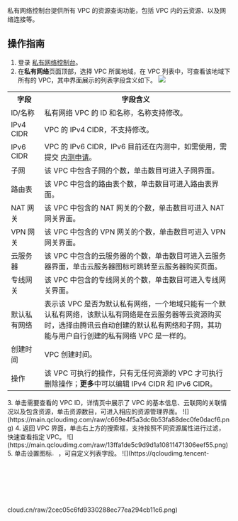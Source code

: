 私有网络控制台提供所有 VPC 的资源查询功能，包括 VPC 内的云资源、以及网络连接等。

## 操作指南
1. 登录 [私有网络控制台](https://console.cloud.tencent.com/vpc)。
2. 在**私有网络**页面顶部，选择 VPC 所属地域，在 VPC 列表中，可查看该地域下所有的 VPC，其中界面展示的列表字段含义如下。
![](https://qcloudimg.tencent-cloud.cn/raw/6d51d00fbe9b3848e1749f1069a6b50e.png)
<table>
<tr>
<th width="15%">字段</th>
<th width="85%">字段含义</th>
</tr>
<tr>
<td>ID/名称</td>
<td>私有网络 VPC 的 ID 和名称，名称支持修改。</td>
</tr>
<tr>
<td>IPv4 CIDR</td>
<td> VPC 的 IPv4 CIDR，不支持修改。</td>
</tr>
<tr>
<td>IPv6 CIDR</td>
<td>VPC 的 IPv6 CIDR，IPv6 目前还在内测中，如需使用，需提交 <a href="https://cloud.tencent.com/apply/p/a9k0gialqhj">内测申请</a>。</td>
</tr>
<tr>
<td>子网</td>
<td>该 VPC 中包含子网的个数，单击数目可进入子网界面。</td>
</tr>
<tr>
<td>路由表</td>
<td>该 VPC 中包含的路由表个数，单击数目可进入路由表界面。</td>
</tr>
<tr>
<td>NAT 网关</td>
<td>该 VPC 中包含的 NAT 网关的个数，单击数目可进入 NAT 网关界面。</td>
</tr>
<tr>
<td>VPN 网关</td>
<td>该 VPC 中包含的 VPN 网关的个数，单击数目可进入 VPN 网关界面。</td>
</tr>
<tr>
<td>云服务器</td>
<td>该 VPC 中包含的云服务器的个数，单击数目可进入云服务器界面，单击云服务器图标可跳转至云服务器购买页面。</td>
</tr>
<tr>
<tr>
<td>专线网关</td>
<td>该 VPC 中包含的专线网关的个数，单击数目可进入专线网关界面。</td>
</tr>
<tr>
<td>默认私有网络</td>
<td>表示该 VPC 是否为默认私有网络，一个地域只能有一个默认私有网络，该默认私有网络是在云服务器等云资源购买时，选择由腾讯云自动创建的默认私有网络和子网，其功能与用户自行创建的私有网络 VPC 是一样的。</td>
</tr>
<tr>
<td>创建时间</td>
<td>VPC 创建时间。</td>
</tr>
<tr>
<td>操作</td>
<td>该 VPC 可执行的操作，只有无任何资源的 VPC 才可执行删除操作；<b>更多</b>中可以编辑 IPv4 CIDR 和 IPv6 CIDR。</td>
</tr>
</table>
3. 单击需要查看的 VPC ID，详情页中展示了 VPC 的基本信息、云联网的关联情况以及包含资源，单击资源数目，可进入相应的资源管理界面。
![](https://main.qcloudimg.com/raw/c669e4f5a3dc6b53fa88dec0fe0dacf6.png)
4. 返回 VPC 界面，单击右上方的搜索框，支持按照不同资源属性进行过滤，快速查看指定 VPC。
![](https://main.qcloudimg.com/raw/13ffa1de5c9d9d1a10811471306eef55.png)
5. 单击设置图标<img src="https://qcloudimg.tencent-cloud.cn/raw/80ac71df40c896175bdceeda1df1e91b.png" width="3%">，可自定义列表字段。
![](https://qcloudimg.tencent-cloud.cn/raw/2cec05c6fd9330288ec77ea294cb11c6.png)
